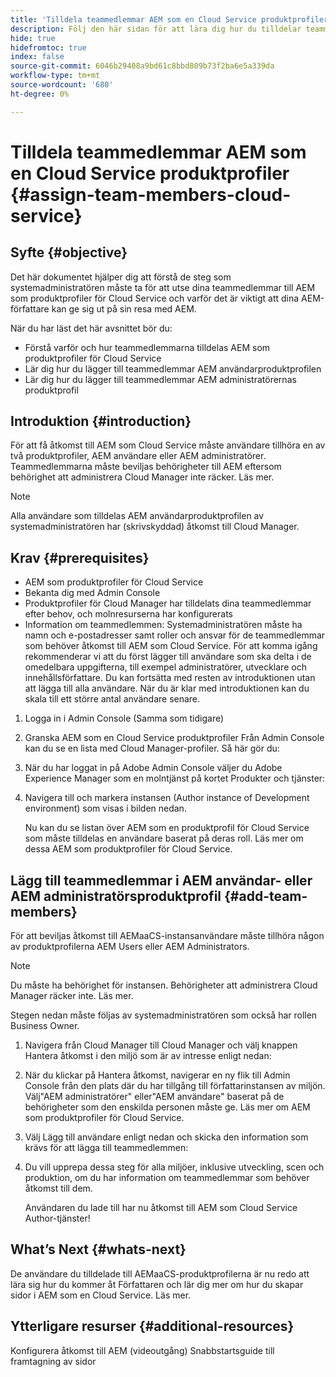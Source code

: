 ```yaml
---
title: 'Tilldela teammedlemmar AEM som en Cloud Service produktprofiler '
description: Följ den här sidan för att lära dig hur du tilldelar teammedlemmar till AEM som en Cloud Service produktprofiler
hide: true
hidefromtoc: true
index: false
source-git-commit: 6046b29408a9bd61c8bbd809b73f2ba6e5a339da
workflow-type: tm+mt
source-wordcount: '680'
ht-degree: 0%

---
```



# Tilldela teammedlemmar AEM som en Cloud Service produktprofiler {#assign-team-members-cloud-service}

## Syfte {#objective}

Det här dokumentet hjälper dig att förstå de steg som systemadministratören måste ta för att utse dina teammedlemmar till AEM som produktprofiler för Cloud Service och varför det är viktigt att dina AEM-författare kan ge sig ut på sin resa med AEM.

När du har läst det här avsnittet bör du:

* Förstå varför och hur teammedlemmarna tilldelas AEM som produktprofiler för Cloud Service
* Lär dig hur du lägger till teammedlemmar AEM användarproduktprofilen
* Lär dig hur du lägger till teammedlemmar AEM administratörernas produktprofil


## Introduktion {#introduction}

För att få åtkomst till AEM som Cloud Service måste användare tillhöra en av två produktprofiler, AEM användare eller AEM administratörer. Teammedlemmarna måste beviljas behörigheter till AEM eftersom behörighet att administrera Cloud Manager inte räcker. Läs mer.

>[!NOTE]
>Alla användare som tilldelas AEM användarproduktprofilen av systemadministratören har (skrivskyddad) åtkomst till Cloud Manager.

## Krav {#prerequisites}

* AEM som produktprofiler för Cloud Service
* Bekanta dig med Admin Console
* Produktprofiler för Cloud Manager har tilldelats dina teammedlemmar efter behov, och molnresurserna har konfigurerats
* Information om teammedlemmen: Systemadministratören måste ha namn och e-postadresser samt roller och ansvar för de teammedlemmar som behöver åtkomst till AEM som Cloud Service. För att komma igång rekommenderar vi att du först lägger till användare som ska delta i de omedelbara uppgifterna, till exempel administratörer, utvecklare och innehållsförfattare. Du kan fortsätta med resten av introduktionen utan att lägga till alla användare. När du är klar med introduktionen kan du skala till ett större antal användare senare.


1. Logga in i Admin Console
(Samma som tidigare)

1. Granska AEM som en Cloud Service produktprofiler
Från Admin Console kan du se en lista med Cloud Manager-profiler. Så här gör du:

1. När du har loggat in på Adobe Admin Console väljer du Adobe Experience Manager som en molntjänst på kortet Produkter och tjänster:

1. Navigera till och markera instansen (Author instance of Development environment) som visas i bilden nedan.



   Nu kan du se listan över AEM som en produktprofil för Cloud Service som måste tilldelas en användare baserat på deras roll. Läs mer om dessa AEM som produktprofiler för Cloud Service.




## Lägg till teammedlemmar i AEM användar- eller AEM administratörsproduktprofil {#add-team-members}

För att beviljas åtkomst till AEMaaCS-instansanvändare måste tillhöra någon av produktprofilerna AEM Users eller AEM Administrators.

>[!NOTE]
>Du måste ha behörighet för instansen. Behörigheter att administrera Cloud Manager räcker inte. Läs mer.

Stegen nedan måste följas av systemadministratören som också har rollen Business Owner.

1. Navigera från Cloud Manager till Cloud Manager och välj knappen Hantera åtkomst i den miljö som är av intresse enligt nedan:

1. När du klickar på Hantera åtkomst, navigerar en ny flik till Admin Console från den plats där du har tillgång till författarinstansen av miljön. Välj&quot;AEM administratörer&quot; eller&quot;AEM användare&quot; baserat på de behörigheter som den enskilda personen måste ge. Läs mer om AEM som produktprofiler för Cloud Service.

1. Välj Lägg till användare enligt nedan och skicka den information som krävs för att lägga till teammedlemmen:


1. Du vill upprepa dessa steg för alla miljöer, inklusive utveckling, scen och produktion, om du har information om teammedlemmar som behöver åtkomst till dem.

   Användaren du lade till har nu åtkomst till AEM som Cloud Service Author-tjänster!


## What’s Next {#whats-next}

De användare du tilldelade till AEMaaCS-produktprofilerna är nu redo att lära sig hur du kommer åt Författaren och lär dig mer om hur du skapar sidor i AEM som en Cloud Service. Läs mer.

## Ytterligare resurser {#additional-resources}

Konfigurera åtkomst till AEM (videoutgång)
Snabbstartsguide till framtagning av sidor
